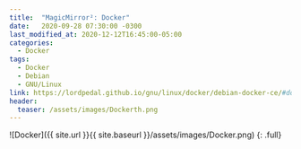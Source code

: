 ```yaml
---
title:  "MagicMirror²: Docker"
date:   2020-09-28 07:30:00 -0300
last_modified_at: 2020-12-12T16:45:00-05:00
categories:
  - Docker
tags:
  - Docker
  - Debian
  - GNU/Linux
link: https://lordpedal.github.io/gnu/linux/docker/debian-docker-ce/#docker-magicmirror
header:
  teaser: /assets/images/Dockerth.png
---
```


![Docker]({{ site.url }}{{ site.baseurl }}/assets/images/Docker.png)
{: .full}
